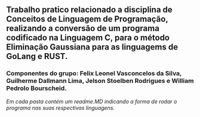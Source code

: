 ## Trabalho pratico relacionado a disciplina de Conceitos de Linguagem de Programação, realizando a conversão de um programa codificado na Linguagem C, para o método Eliminação Gaussiana para as linguagems de GoLang e RUST.


### Componentes do grupo: Felix Leonel Vasconcelos da Silva, Guilherme Dallmann Lima, Jelson Stoelben Rodrigues e William Pedrolo Bourscheid.
  _Em cada pasta contém um readme.MD indicando a forma de rodar o programa nas suas respectivas linguagens._
